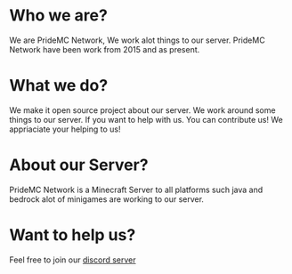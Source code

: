 # Who we are?
We are PrideMC Network, We work alot things to our server.
PrideMC Network have been work from 2015 and as present.

# What we do?
We make it open source project about our server. We work around some things to our server.
If you want to help with us. You can contribute us! We appriaciate your helping to us!

# About our Server?
PrideMC Network is a Minecraft Server to all platforms such java and bedrock alot of minigames are working to our server.

# Want to help us?
Feel free to join our [discord server](https://discord.gg/kpAdXNCmRR)
